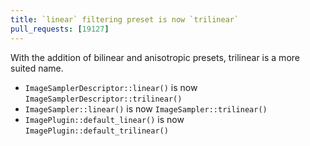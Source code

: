 ```yaml
---
title: `linear` filtering preset is now `trilinear`
pull_requests: [19127]
---
```


With the addition of bilinear and anisotropic presets, trilinear is a more suited name.

- `ImageSamplerDescriptor::linear()` is now `ImageSamplerDescriptor::trilinear()`
- `ImageSampler::linear()` is now `ImageSampler::trilinear()`
- `ImagePlugin::default_linear()` is now `ImagePlugin::default_trilinear()`
